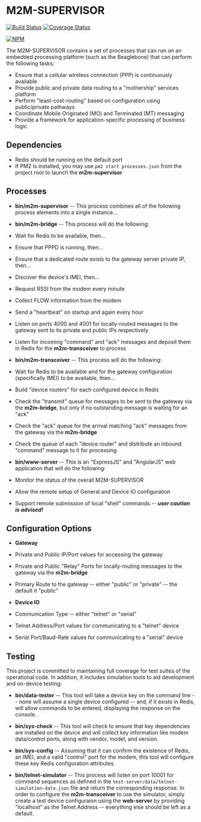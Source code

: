 M2M-SUPERVISOR 
====

[![Build Status](https://travis-ci.org/numerex/m2m-supervisor.svg)](https://travis-ci.org/numerex/m2m-supervisor)
[![Coverage Status](https://coveralls.io/repos/numerex/m2m-supervisor/badge.svg?branch=master)](https://coveralls.io/r/numerex/m2m-supervisor?branch=master)

[![NPM](https://nodei.co/npm/m2m-supervisor.png)](https://npmjs.org/package/m2m-supervisor)

The M2M-SUPERVISOR contains a set of processes that can run on an embedded processing platform (such as the Beaglebone)
that can perform the following tasks:

* Ensure that a cellular wireless connection (PPP) is continuously available
* Provide public and private data routing to a "mothership" services platform
* Perform "least-cost-routing" based on configuration using public/private pathways
* Coordinate Mobile Originated (MO) and Terminated (MT) messaging
* Provide a framework for application-specific processing of business logic

Dependencies
----

* Redis should be running on the default port
* If PM2 is installed, you may use `pm2 start processes.json` from the project root to launch the **m2m-supervisor**

Processes
----

* **bin/m2m-supervisor** -- This process combines all of the following process elements into a single instance...

* **bin/m2m-bridge** -- This process will do the following:
 * Wait for Redis to be available, then...
 * Ensure that PPPD is running, then...
 * Ensure that a dedicated route exists to the gateway server private IP, then...
 * Discover the device's IMEI, then...
 * Request RSSI from the modem every minute
 * Collect FLOW information from the modem
 * Send a "heartbeat" on startup and again every hour
 * Listen on ports 4000 and 4001 for locally-routed messages to the gateway sent to its private and public IPs respectively
 * Listen for incoming "command" and "ack" messages and deposit them in Redis for the **m2m-transceiver** to process

* **bin/m2m-transceiver** -- This process will do the following:
 * Wait for Redis to be available and for the gateway configuration (specifically IMEI) to be available, then...
 * Build "device routers" for each configured device in Redis
 * Check the "transmit" queue for messages to be sent to the gateway via the **m2m-bridge**, but only if no outstanding message is waiting for an "ack"
 * Check the "ack" queue for the arrival matching "ack" messages from the gateway via the **m2m-bridge**
 * Check the queue of each "device router" and distribute an inbound "command" message to it for processing

* **bin/www-server** -- This is an "ExpressJS" and "AngularJS" web application that will do the following:
 * Monitor the status of the overall M2M-SUPERVISOR
 * Allow the remote setup of General and Device IO configuration
 * Support remote submission of local "shell" commands -- _**user caution is advised!**_

Configuration Options
----

* **Gateway**
 * Private and Public IP/Port values for accessing the gateway
 * Private and Public "Relay" Ports for locally-routing messages to the gateway via the **m2m-bridge**
 * Primary Route to the gateway -- either "public" or "private" -- the default it "public"

* **Device IO**
 * Communication Type -- either "telnet" or "serial"
 * Telnet Address/Port values for communicating to a "telnet" device
 * Serial Port/Baud-Rate values for communicating to a "serial" device

Testing
----

This project is committed to maintaining full coverage for test suites of the operational code.
In addition, it includes simulation tools to aid development and on-device testing:

* **bin/data-tester** -- This tool will take a device key on the command line -- none will assume a single device configured -- and, if it exists in Redis, will allow commands to be entered, displaying the response on the console.

* **bin/sys-check** -- This tool will check to ensure that key dependencies are installed on the device and will collect key information like modem data/control ports, along with vendor, model, and version.

* **bin/sys-config** -- Assuming that it can confirm the existence of Redis, an IMEI, and a valid "control" port for the modem, this tool will configure these key Redis configuration attributes.

* **bin/telnet-simulator** -- This process will listen on port 10001 for command sequences as defined in the `test-server/data/telnet-simulation-data.json` file and return the corresponding response.
In order to configure the **m2m-transceiver** to use the simulator, simply create a test device configuraion using the **web-server** by providing "localhost" as the Telnet Address --
everything else should be left as a default.
